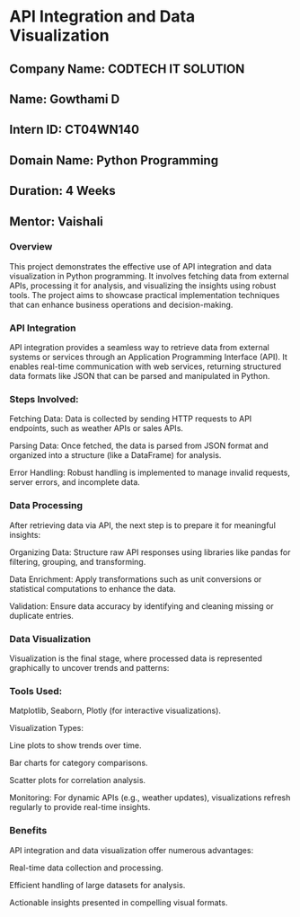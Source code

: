 # API Integration and Data Visualization
## Company Name: CODTECH IT SOLUTION
## Name: Gowthami D
## Intern ID: CT04WN140
## Domain Name: Python Programming
## Duration: 4 Weeks
## Mentor: Vaishali

### Overview
This project demonstrates the effective use of API integration and data visualization in Python programming. It involves fetching data from external APIs, processing it for analysis, and visualizing the insights using robust tools. The project aims to showcase practical implementation techniques that can enhance business operations and decision-making.

### API Integration
API integration provides a seamless way to retrieve data from external systems or services through an Application Programming Interface (API). It enables real-time communication with web services, returning structured data formats like JSON that can be parsed and manipulated in Python.

### Steps Involved:

Fetching Data: Data is collected by sending HTTP requests to API endpoints, such as weather APIs or sales APIs.

Parsing Data: Once fetched, the data is parsed from JSON format and organized into a structure (like a DataFrame) for analysis.

Error Handling: Robust handling is implemented to manage invalid requests, server errors, and incomplete data.

### Data Processing
After retrieving data via API, the next step is to prepare it for meaningful insights:

Organizing Data: Structure raw API responses using libraries like pandas for filtering, grouping, and transforming.

Data Enrichment: Apply transformations such as unit conversions or statistical computations to enhance the data.

Validation: Ensure data accuracy by identifying and cleaning missing or duplicate entries.

### Data Visualization
Visualization is the final stage, where processed data is represented graphically to uncover trends and patterns:

### Tools Used:
Matplotlib, Seaborn, Plotly (for interactive visualizations).

Visualization Types:

Line plots to show trends over time.

Bar charts for category comparisons.

Scatter plots for correlation analysis.

Monitoring: For dynamic APIs (e.g., weather updates), visualizations refresh regularly to provide real-time insights.

### Benefits
API integration and data visualization offer numerous advantages:

Real-time data collection and processing.

Efficient handling of large datasets for analysis.

Actionable insights presented in compelling visual formats.
